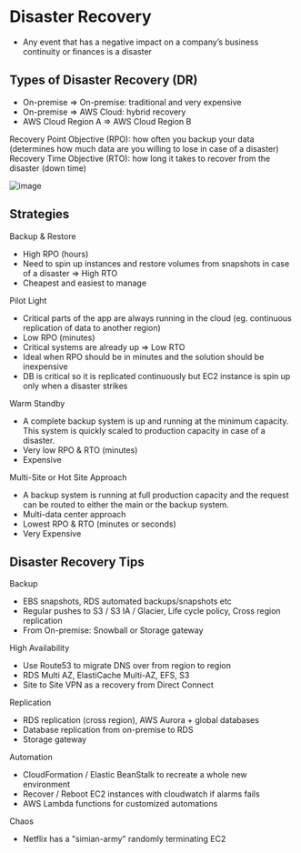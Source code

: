 # Disaster Recovery

- Any event that has a negative impact on a company’s business continuity or finances is a disaster

## Types of Disaster Recovery (DR)
- On-premise => On-premise: traditional and very expensive
- On-premise => AWS Cloud: hybrid recovery
- AWS Cloud Region A => AWS Cloud Region B

Recovery Point Objective (RPO): how often you backup your data (determines how much data are you willing to lose in case of a disaster)
Recovery Time Objective (RTO): how long it takes to recover from the disaster (down time)

![image](https://user-images.githubusercontent.com/65948438/205014811-3b4fbfb2-00ff-4ee5-8ddd-531fd6f7162b.png)

## Strategies

Backup & Restore
- High RPO (hours)
- Need to spin up instances and restore volumes from snapshots in case of a disaster => High RTO
- Cheapest and easiest to manage

Pilot Light
- Critical parts of the app are always running in the cloud (eg. continuous replication of data to another region)
- Low RPO (minutes)
- Critical systems are already up => Low RTO
- Ideal when RPO should be in minutes and the solution should be inexpensive
- DB is critical so it is replicated continuously but EC2 instance is spin up only when a disaster strikes

Warm Standby
- A complete backup system is up and running at the minimum capacity. This system is quickly scaled to production capacity in case of a disaster.
- Very low RPO & RTO (minutes)
- Expensive

Multi-Site or Hot Site Approach
- A backup system is running at full production capacity and the request can be routed to either the main or the backup system.
- Multi-data center approach
- Lowest RPO & RTO (minutes or seconds)
- Very Expensive

## Disaster Recovery Tips
Backup
- EBS snapshots, RDS automated backups/snapshots etc
- Regular pushes to S3 / S3 IA / Glacier, Life cycle policy, Cross region replication
- From On-premise: Snowball or Storage gateway

High Availability
- Use Route53 to migrate DNS over from region to region
- RDS Multi AZ, ElastiCache Multi-AZ, EFS, S3
- Site to Site VPN as a recovery from Direct Connect

Replication
- RDS replication (cross region), AWS Aurora + global databases
- Database replication from on-premise to RDS
- Storage gateway

Automation
- CloudFormation /  Elastic BeanStalk to recreate a whole new environment
- Recover / Reboot EC2 instances with cloudwatch if alarms fails
- AWS Lambda functions for customized automations

Chaos
- Netflix has a "simian-army" randomly terminating EC2
